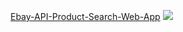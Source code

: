 [Ebay-API-Product-Search-Web-App](http://csci571homework8-env.crc386dumd.us-east-2.elasticbeanstalk.com)
![](giphy.gif)

